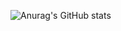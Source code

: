 
![Anurag's GitHub stats](https://github-readme-stats.vercel.app/api?username=Syunprograming1&count_private=true)
